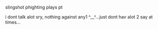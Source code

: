 slingshot phighting plays pt 

i dont talk alot sry, nothing against any1 ^__^...just dont hav alot 2 say at times...


